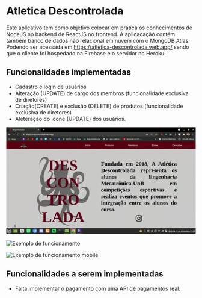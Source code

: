 # Atletica Descontrolada

Este aplicativo tem como objetivo colocar em prática os conhecimentos de NodeJS no backend de ReactJS no frontend. A aplicacação contém também banco de dados não relacional em nuvem com o MongoDB Atlas. Podendo ser acessada em <https://atletica-descontrolada.web.app/> sendo que o cliente foi hospedado na Firebase e o servidor no Heroku. 


## Funcionalidades implementadas
- Cadastro e login de usuários 
- Alteração (UPDATE) de cargo dos membros (funcionalidade exclusiva de diretores)
- Criação(CREATE) e exclusão (DELETE) de produtos (funcionalidade exclusiva de diretores)
- Aleteração do ícone (UPDATE) dos usuários.

![Exemplo de funcionamento](/gifs/1.gif "Exemplo de funcionamento")

![Exemplo de funcionamento](/gifs/2.gif "Exemplo de funcionamento2")

![Exemplo de funcionamento mobile](/gifs/3.gif "Exemplo de funcionamento mobile")


## Funcionalidades a serem implementadas

- Falta implementar o pagamento com uma API de pagamentos real.